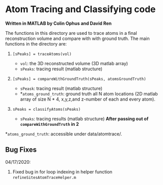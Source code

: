 # Atom Tracing and Classifying code
**Written in MATLAB by Colin Ophus and David Ren**

The functions in this directory are used to trace atoms in a final reconstruction volume and compare with with ground truth.
The main functions in the directory are:
1. ```[sPeaks] = traceAtoms(vol)```
	- ```vol```: the 3D reconstructed volume (3D matlab array)
	- ```sPeaks```: tracing result (matlab structure)

2. ```[sPeaks] = compareWithGroundTruth(sPeaks, atomsGroundTruth)```
	- ```sPeask```: tracing result (matlab structure)
	- *```atoms_ground_truth```: ground truth all N atom locations (2D matlab array of size N * 4, x,y,z,and z-number of each and every atom).

3. ```sPeaks = classifyAtoms(sPeaks)```
	- ```sPeaks```: tracing results (matlab structure) **After passing out of ```compareWithGroundTruth``` in 2**

*```atoms_ground_truth```: accessible under data/atomtrace/.

## Bug Fixes
04/17/2020:
1. Fixed bug in for loop indexing in helper function ```refineSitesAtomTraceHelper.m```
